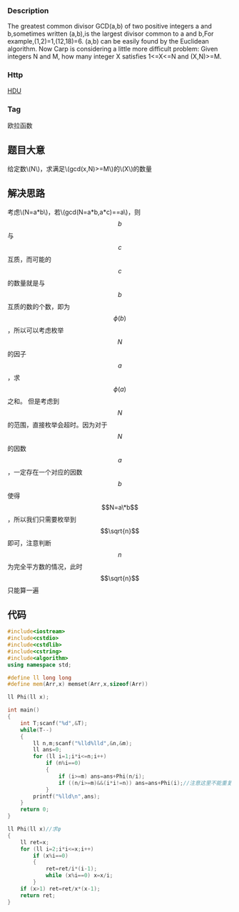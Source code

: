 ###  Description
The greatest common divisor GCD(a,b) of two positive integers a and b,sometimes written (a,b),is the largest divisor common to a and b,For example,(1,2)=1,(12,18)=6.
(a,b) can be easily found by the Euclidean algorithm. Now Carp is considering a little more difficult problem:
Given integers N and M, how many integer X satisfies 1<=X<=N and (X,N)>=M. 
### Http
[HDU](https://vjudge.net/problem/HDU-2588)
### Tag
欧拉函数
## 题目大意
给定数\\(N\\)，求满足\\(gcd(x,N)>=M\\)的\\(X\\)的数量
## 解决思路
考虑\\(N=a\*b\\)，若\\(gcd(N=a\*b,a\*c)==a\\)，则$$b$$与$$c$$互质，而可能的$$c$$的数量就是与$$b$$互质的数的个数，即为$$\phi(b)$$，所以可以考虑枚举$$N$$的因子$$a$$，求$$\phi(a)$$之和。
但是考虑到$$N$$的范围，直接枚举会超时。因为对于$$N$$的因数$$a$$，一定存在一个对应的因数$$b$$使得$$N=a\*b$$，所以我们只需要枚举到$$\sqrt{n}$$即可，注意判断$$n$$为完全平方数的情况，此时$$\sqrt{n}$$只能算一遍
## 代码
```cpp
#include<iostream>
#include<cstdio>
#include<cstdlib>
#include<cstring>
#include<algorithm>
using namespace std;

#define ll long long
#define mem(Arr,x) memset(Arr,x,sizeof(Arr))

ll Phi(ll x);

int main()
{
    int T;scanf("%d",&T);
    while(T--)
    {
		ll n,m;scanf("%lld%lld",&n,&m);
		ll ans=0;
		for (ll i=1;i*i<=n;i++)
			if (n%i==0)
			{
				if (i>=m) ans=ans+Phi(n/i);
				if ((n/i>=m)&&(i*i!=n)) ans=ans+Phi(i);//注意这里不能重复计算完全平方数
			}
		printf("%lld\n",ans);
    }
    return 0;
}

ll Phi(ll x)//求φ
{
    ll ret=x;
    for (ll i=2;i*i<=x;i++)
		if (x%i==0)
		{
			ret=ret/i*(i-1);
			while (x%i==0) x=x/i;
		}
    if (x>1) ret=ret/x*(x-1);
    return ret;
}
```

